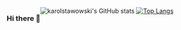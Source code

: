 ### <p style="float: left">Hi there 👋</p>

<!--
**karolstawowski/karolstawowski** is a ✨ _special_ ✨ repository because its `README.md` (this file) appears on your GitHub profile.

Here are some ideas to get you started:

- 🔭 I’m currently working on ...
- 🌱 I’m currently learning ...
- 👯 I’m looking to collaborate on ...
- 🤔 I’m looking for help with ...
- 💬 Ask me about ...
- 📫 How to reach me: ...
- 😄 Pronouns: ...
- ⚡ Fun fact: ...
-->

![karolstawowski's GitHub stats](https://github-readme-stats.vercel.app/api?username=karolstawowski&show_icons=true&theme=vision-friendly-dark&hide=stars,prs) 
[![Top Langs](https://github-readme-stats.vercel.app/api/top-langs/?username=karolstawowski&hide=html&theme=vision-friendly-dark)](https://github.com/anuraghazra/github-readme-stats)
